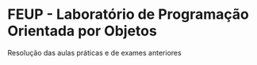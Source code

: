 # FEUP - Laboratório de Programação Orientada por Objetos
Resolução das aulas práticas e de exames anteriores 

